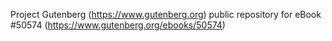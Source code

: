 Project Gutenberg (https://www.gutenberg.org) public repository for
eBook #50574 (https://www.gutenberg.org/ebooks/50574)

